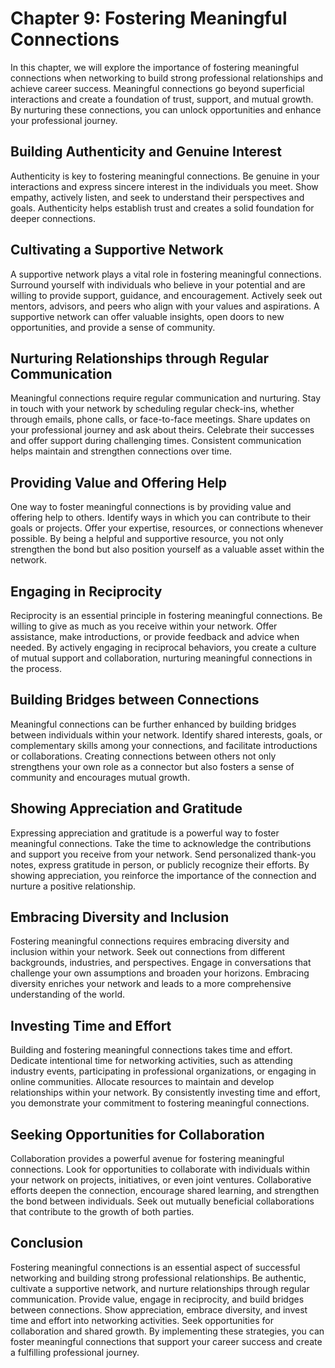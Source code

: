 Chapter 9: Fostering Meaningful Connections
===========================================

In this chapter, we will explore the importance of fostering meaningful connections when networking to build strong professional relationships and achieve career success. Meaningful connections go beyond superficial interactions and create a foundation of trust, support, and mutual growth. By nurturing these connections, you can unlock opportunities and enhance your professional journey.

Building Authenticity and Genuine Interest
------------------------------------------

Authenticity is key to fostering meaningful connections. Be genuine in your interactions and express sincere interest in the individuals you meet. Show empathy, actively listen, and seek to understand their perspectives and goals. Authenticity helps establish trust and creates a solid foundation for deeper connections.

Cultivating a Supportive Network
--------------------------------

A supportive network plays a vital role in fostering meaningful connections. Surround yourself with individuals who believe in your potential and are willing to provide support, guidance, and encouragement. Actively seek out mentors, advisors, and peers who align with your values and aspirations. A supportive network can offer valuable insights, open doors to new opportunities, and provide a sense of community.

Nurturing Relationships through Regular Communication
-----------------------------------------------------

Meaningful connections require regular communication and nurturing. Stay in touch with your network by scheduling regular check-ins, whether through emails, phone calls, or face-to-face meetings. Share updates on your professional journey and ask about theirs. Celebrate their successes and offer support during challenging times. Consistent communication helps maintain and strengthen connections over time.

Providing Value and Offering Help
---------------------------------

One way to foster meaningful connections is by providing value and offering help to others. Identify ways in which you can contribute to their goals or projects. Offer your expertise, resources, or connections whenever possible. By being a helpful and supportive resource, you not only strengthen the bond but also position yourself as a valuable asset within the network.

Engaging in Reciprocity
-----------------------

Reciprocity is an essential principle in fostering meaningful connections. Be willing to give as much as you receive within your network. Offer assistance, make introductions, or provide feedback and advice when needed. By actively engaging in reciprocal behaviors, you create a culture of mutual support and collaboration, nurturing meaningful connections in the process.

Building Bridges between Connections
------------------------------------

Meaningful connections can be further enhanced by building bridges between individuals within your network. Identify shared interests, goals, or complementary skills among your connections, and facilitate introductions or collaborations. Creating connections between others not only strengthens your own role as a connector but also fosters a sense of community and encourages mutual growth.

Showing Appreciation and Gratitude
----------------------------------

Expressing appreciation and gratitude is a powerful way to foster meaningful connections. Take the time to acknowledge the contributions and support you receive from your network. Send personalized thank-you notes, express gratitude in person, or publicly recognize their efforts. By showing appreciation, you reinforce the importance of the connection and nurture a positive relationship.

Embracing Diversity and Inclusion
---------------------------------

Fostering meaningful connections requires embracing diversity and inclusion within your network. Seek out connections from different backgrounds, industries, and perspectives. Engage in conversations that challenge your own assumptions and broaden your horizons. Embracing diversity enriches your network and leads to a more comprehensive understanding of the world.

Investing Time and Effort
-------------------------

Building and fostering meaningful connections takes time and effort. Dedicate intentional time for networking activities, such as attending industry events, participating in professional organizations, or engaging in online communities. Allocate resources to maintain and develop relationships within your network. By consistently investing time and effort, you demonstrate your commitment to fostering meaningful connections.

Seeking Opportunities for Collaboration
---------------------------------------

Collaboration provides a powerful avenue for fostering meaningful connections. Look for opportunities to collaborate with individuals within your network on projects, initiatives, or even joint ventures. Collaborative efforts deepen the connection, encourage shared learning, and strengthen the bond between individuals. Seek out mutually beneficial collaborations that contribute to the growth of both parties.

Conclusion
----------

Fostering meaningful connections is an essential aspect of successful networking and building strong professional relationships. Be authentic, cultivate a supportive network, and nurture relationships through regular communication. Provide value, engage in reciprocity, and build bridges between connections. Show appreciation, embrace diversity, and invest time and effort into networking activities. Seek opportunities for collaboration and shared growth. By implementing these strategies, you can foster meaningful connections that support your career success and create a fulfilling professional journey.
